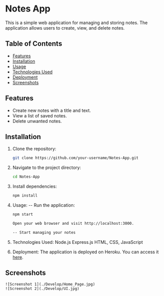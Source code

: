 # Notes App

This is a simple web application for managing and storing notes. The application allows users to create, view, and delete notes.

## Table of Contents

- [Features](#features)
- [Installation](#installation)
- [Usage](#usage)
- [Technologies Used](#technologies-used)
- [Deployment](#deployment)
- [Screenshots](#screenshots)

## Features

- Create new notes with a title and text.
- View a list of saved notes.
- Delete unwanted notes.

## Installation

1. Clone the repository:

   ```bash
   git clone https://github.com/your-username/Notes-App.git

2. Navigate to the project directory:

    ```bash
    cd Notes-App

3. Install dependencies:

    ```bash
    npm install

4. Usage:
    -- Run the application:

    ```bash
    npm start

    Open your web browser and visit http://localhost:3000.

    -- Start managing your notes

5. Technologies Used:
    Node.js
    Express.js
    HTML, CSS, JavaScript

6. Deployment:
    The application is deployed on Heroku. You can access it [here](https://secure-sands-26908-e432b7440050.herokuapp.com/).


## Screenshots

    ![Screenshot 1](./Develop/Home_Page.jpg)
    ![Screenshot 2](./Develop/UI.jpg)
